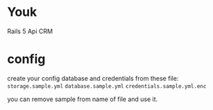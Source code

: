 # Youk
Rails 5 Api CRM

# config
create your config database and credentials from these file:
`storage.sample.yml`
`database.sample.yml`
`credentials.sample.yml.enc`

you can remove sample from name of file and use it.
